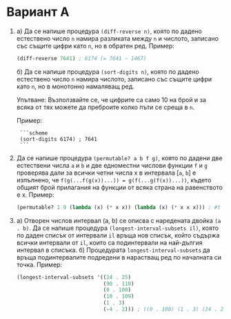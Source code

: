 Вариант А
=========

1. а) Да се напише процедура `(diff-reverse n)`, която по дадено естествено
   число `n` намира разликата между `n` и числото, записано със същите цифри
   като `n`, но в обратен ред. Пример:

     ```scheme
     (diff-reverse 7641) ; 6174 (= 7641 – 1467)
     ```

   б) Да се напише процедура `(sort-digits n)`, която по дадено естествено число
   `n` намира числото, записано със същите цифри като `n`, но в монотонно
   намаляващ ред.

      Упътване: Възползвайте се, че цифрите са само 10 на брой и за всяка от тях
      можете да преброите колко пъти се среща в `n`.

      Пример:

        ```scheme
        (sort-digits 6174) ; 7641
        ```

2. Да се напише процедура `(permutable? a b f g)`, която по дадени две
естествени числа `a` и `b` и две едноместни числови функции `f` и `g` проверява
дали за всички четни числа x в интервала [`a`, `b`] е изпълнено, че
`f(g(...f(g(x))...)) = g(f(...g(f(x))...))`, където общият брой прилагания на
функции от всяка страна на равенството е x. Пример:

   ```scheme
   (permutable? 1 9 (lambda (x) (* x x)) (lambda (x) (* x x x))) ; #t
   ```

3. а) Отворен числов интервал (a, b) се описва с наредената двойка `(a . b)`.
Да се напише процедура `(longest-interval-subsets il)`, която по даден списък от
интервали `il` връща нов списък, който съдържа всички интервали от `il`, които
са подинтервали на най-дългия интервал в списъка.
   б) Процедурата `longest-interval-subsets` да връща подинтервалите подредени в
   нарастващ ред по началната си точка. Пример:
      ```scheme
      (longest-interval-subsets '((24 . 25)
                                  (90 . 110)
                                  (0 . 100)
                                  (10 . 109)
                                  (1 . 3)
                                  (-4 . 2))) ; ((0 . 100) (1 . 3) (24 . 25))
      ```
